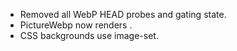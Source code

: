 - Removed all WebP HEAD probes and gating state.
- PictureWebp now renders <picture><source webp/><img png/></picture>.
- CSS backgrounds use image-set.

